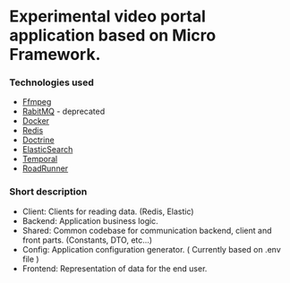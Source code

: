 # Experimental video portal application based on Micro Framework.

### Technologies used
 - [Ffmpeg](https://ffmpeg.org/)
 - [RabitMQ](https://www.rabbitmq.com/) - deprecated
 - [Docker](https://www.docker.com/)
 - [Redis](https://redis.io/)
 - [Doctrine](https://www.doctrine-project.org/)
 - [ElasticSearch](https://www.elastic.co/)
 - [Temporal](https://temporal.io/)
 - [RoadRunner](https://roadrunner.dev/)

### Short description
 - Client: Clients for reading data. (Redis, Elastic)
 - Backend: Application business logic.
 - Shared: Common codebase for communication backend, client and front parts. (Constants, DTO, etc...)
 - Config: Application configuration generator. ( Currently based on .env file )
 - Frontend: Representation of data for the end user.
